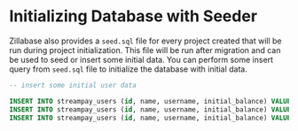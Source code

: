 # Initializing Database with Seeder

Zillabase also provides a `seed.sql` file for every project created that will be run during project initialization. This file will be run after migration and can be used to seed or insert some initial data. You can perform some insert query from `seed.sql` file to initialize the database with initial data. 

```sql
-- insert some initial user data

INSERT INTO streampay_users (id, name, username, initial_balance) VALUES ('allen', 'Allen Doe', 'allen', 10000);
INSERT INTO streampay_users (id, name, username, initial_balance) VALUES ('bertollo', 'Bertollo Doe', 'bertollo', 10000);
INSERT INTO streampay_users (id, name, username, initial_balance) VALUES ('candice', 'Candice Doe', 'candice', 10000);
```